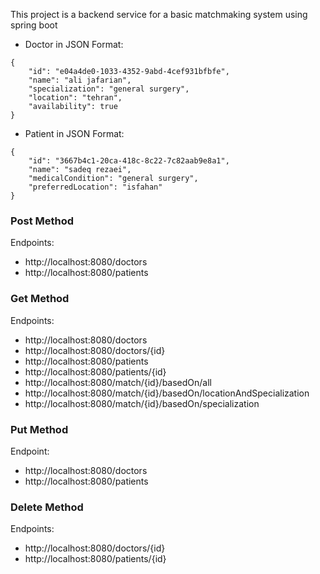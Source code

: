 This project is a backend service for a basic matchmaking system using spring boot


* Doctor in JSON Format:
```
{
    "id": "e04a4de0-1033-4352-9abd-4cef931bfbfe",
    "name": "ali jafarian",
    "specialization": "general surgery",
    "location": "tehran",
    "availability": true
}
```
* Patient in JSON Format:
```
{
    "id": "3667b4c1-20ca-418c-8c22-7c82aab9e8a1",
    "name": "sadeq rezaei",
    "medicalCondition": "general surgery",
    "preferredLocation": "isfahan"
}
```

### Post Method 
Endpoints:
* http://localhost:8080/doctors
* http://localhost:8080/patients

### Get Method
Endpoints:
* http://localhost:8080/doctors
* http://localhost:8080/doctors/{id}
* http://localhost:8080/patients
* http://localhost:8080/patients/{id}
* http://localhost:8080/match/{id}/basedOn/all
* http://localhost:8080/match/{id}/basedOn/locationAndSpecialization
* http://localhost:8080/match/{id}/basedOn/specialization

### Put Method
Endpoint:
* http://localhost:8080/doctors
* http://localhost:8080/patients

### Delete Method
Endpoints:
* http://localhost:8080/doctors/{id}
* http://localhost:8080/patients/{id}



